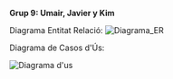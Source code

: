 **Grup 9: Umair, Javier y Kim**

Diagrama Entitat Relació:
![Diagrama_ER](https://github.com/user-attachments/assets/3eaa1c2c-b75d-41d6-88d4-2b19f861a4e4)

Diagrama de Casos d'Ús:

![Diagrama d'us](https://github.com/user-attachments/assets/941f2e4e-8a3a-4ab3-a251-ce47162c8ffe)
